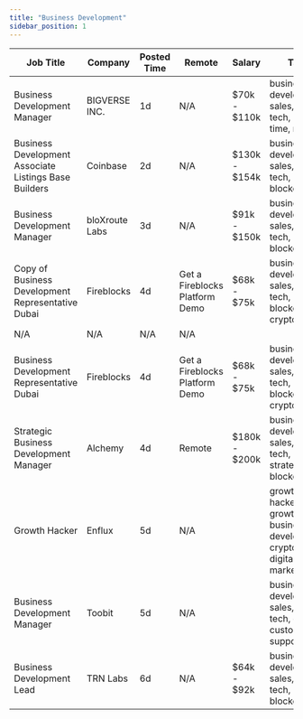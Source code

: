 ```yaml
---
title: "Business Development"
sidebar_position: 1
---
```


| Job Title | Company | Posted Time | Remote | Salary | Tags | Apply Link |
|-----------|---------|-------------|--------|--------|------|------------|
| Business Development Manager | BIGVERSE INC. | 1d | N/A | $70k - $110k | business development, sales, non tech, part time, remote | [Apply](https://web3.career/business-development-manager-bigverse-inc/99056) |
| Business Development Associate Listings Base Builders | Coinbase | 2d | N/A | $130k - $154k | business development, sales, non tech, remote, blockchain | [Apply](https://web3.career/business-development-associate-listings-base-builders-coinbase/99044) |
| Business Development Manager | bloXroute Labs | 3d | N/A | $91k - $150k | business development, sales, non tech, remote, blockchain | [Apply](https://web3.career/business-development-manager-blox-route/99017) |
| Copy of Business Development Representative Dubai | Fireblocks | 4d | Get a Fireblocks Platform Demo | $68k - $75k | business development, sales, non tech, blockchain, crypto | [Apply](https://web3.career/copy-of-business-development-representative-dubai-fireblocks/98989) |
| N/A | N/A | N/A | N/A |  |  | [Apply](https://web3.career/metana) |
| Business Development Representative Dubai | Fireblocks | 4d | Get a Fireblocks Platform Demo | $68k - $75k | business development, sales, non tech, blockchain, crypto | [Apply](https://web3.career/business-development-representative-dubai-fireblocks/98988) |
| Strategic Business Development Manager | Alchemy | 4d | Remote | $180k - $200k | business development, sales, non tech, strategy, blockchain | [Apply](https://web3.career/strategic-business-development-manager-alchemy/98942) |
| Growth Hacker | Enflux | 5d | N/A |  | growth hacker, growth, business development, crypto, digital marketing | [Apply](https://web3.career/growth-hacker-enflux/98928) |
| Business Development Manager | Toobit | 5d | N/A |  | business development, sales, non tech, crypto, customer support | [Apply](https://web3.career/business-development-manager-toobit/98919) |
| Business Development Lead | TRN Labs | 6d | N/A | $64k - $92k | business development, sales, non tech, lead, blockchain | [Apply](https://web3.career/business-development-lead-trn-labs/96177) |
